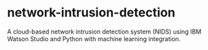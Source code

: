 # network-intrusion-detection
A cloud-based network intrusion detection system (NIDS) using IBM Watson Studio and Python with machine learning integration.
